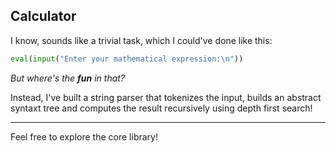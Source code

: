 ## Calculator

I know, sounds like a trivial task, which I could've done like this:

```python
eval(input("Enter your mathematical expression:\n"))
```

_But where's the **fun** in that?_

Instead, I've built a string parser that tokenizes the input, builds an abstract syntaxt tree and computes the result recursively using depth first search!


---

Feel free to explore the core library!
